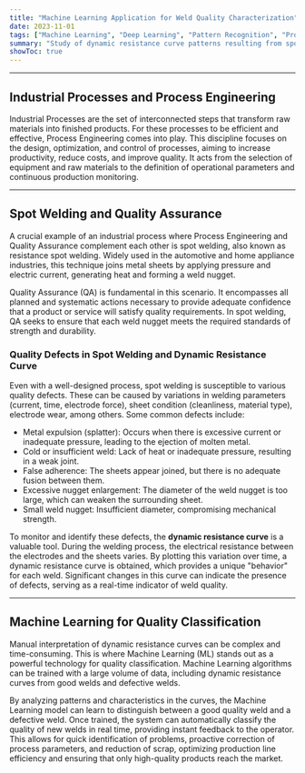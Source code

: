 ```yaml
---
title: "Machine Learning Application for Weld Quality Characterization"
date: 2023-11-01
tags: ["Machine Learning", "Deep Learning", "Pattern Recognition", "Process Optimization", "Data Analysis"]
summary: "Study of dynamic resistance curve patterns resulting from spot weld quality levels."
showToc: true
---
```


---

## Industrial Processes and Process Engineering

Industrial Processes are the set of interconnected steps that transform raw materials into finished products. For these processes to be efficient and effective, Process Engineering comes into play. This discipline focuses on the design, optimization, and control of processes, aiming to increase productivity, reduce costs, and improve quality. It acts from the selection of equipment and raw materials to the definition of operational parameters and continuous production monitoring.

---

## Spot Welding and Quality Assurance

A crucial example of an industrial process where Process Engineering and Quality Assurance complement each other is spot welding, also known as resistance spot welding. Widely used in the automotive and home appliance industries, this technique joins metal sheets by applying pressure and electric current, generating heat and forming a weld nugget.

Quality Assurance (QA) is fundamental in this scenario. It encompasses all planned and systematic actions necessary to provide adequate confidence that a product or service will satisfy quality requirements. In spot welding, QA seeks to ensure that each weld nugget meets the required standards of strength and durability.

### Quality Defects in Spot Welding and Dynamic Resistance Curve

Even with a well-designed process, spot welding is susceptible to various quality defects. These can be caused by variations in welding parameters (current, time, electrode force), sheet condition (cleanliness, material type), electrode wear, among others. Some common defects include:

* Metal expulsion (splatter): Occurs when there is excessive current or inadequate pressure, leading to the ejection of molten metal.
* Cold or insufficient weld: Lack of heat or inadequate pressure, resulting in a weak joint.
* False adherence: The sheets appear joined, but there is no adequate fusion between them.
* Excessive nugget enlargement: The diameter of the weld nugget is too large, which can weaken the surrounding sheet.
* Small weld nugget: Insufficient diameter, compromising mechanical strength.

To monitor and identify these defects, the **dynamic resistance curve** is a valuable tool. During the welding process, the electrical resistance between the electrodes and the sheets varies. By plotting this variation over time, a dynamic resistance curve is obtained, which provides a unique "behavior" for each weld. Significant changes in this curve can indicate the presence of defects, serving as a real-time indicator of weld quality.

--- 

## Machine Learning for Quality Classification

Manual interpretation of dynamic resistance curves can be complex and time-consuming. This is where Machine Learning (ML) stands out as a powerful technology for quality classification. Machine Learning algorithms can be trained with a large volume of data, including dynamic resistance curves from good welds and defective welds.

By analyzing patterns and characteristics in the curves, the Machine Learning model can learn to distinguish between a good quality weld and a defective weld. Once trained, the system can automatically classify the quality of new welds in real time, providing instant feedback to the operator. This allows for quick identification of problems, proactive correction of process parameters, and reduction of scrap, optimizing production line efficiency and ensuring that only high-quality products reach the market.


